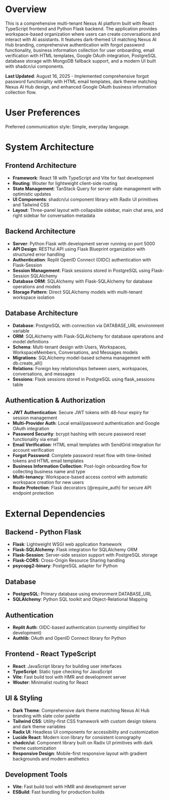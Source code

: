 # Overview

This is a comprehensive multi-tenant Nexus AI platform built with React TypeScript frontend and Python Flask backend. The application provides workspace-based organization where users can create conversations and interact with AI assistants. It features dark-themed UI matching Nexus AI Hub branding, comprehensive authentication with forgot password functionality, business information collection for user onboarding, email verification with HTML templates, Google OAuth integration, PostgreSQL database storage with MongoDB fallback support, and a modern UI built with shadcn/ui components.

**Last Updated**: August 16, 2025 - Implemented comprehensive forgot password functionality with HTML email templates, dark theme matching Nexus AI Hub design, and enhanced Google OAuth business information collection flow.

# User Preferences

Preferred communication style: Simple, everyday language.

# System Architecture

## Frontend Architecture
- **Framework**: React 18 with TypeScript and Vite for fast development
- **Routing**: Wouter for lightweight client-side routing
- **State Management**: TanStack Query for server state management with optimistic updates
- **UI Components**: shadcn/ui component library with Radix UI primitives and Tailwind CSS
- **Layout**: Three-panel layout with collapsible sidebar, main chat area, and right sidebar for conversation metadata

## Backend Architecture
- **Server**: Python Flask with development server running on port 5000
- **API Design**: RESTful API using Flask Blueprint organization with structured error handling
- **Authentication**: Replit OpenID Connect (OIDC) authentication with Flask-Session
- **Session Management**: Flask sessions stored in PostgreSQL using Flask-Session SQLAlchemy
- **Database ORM**: SQLAlchemy with Flask-SQLAlchemy for database operations and models
- **Storage Pattern**: Direct SQLAlchemy models with multi-tenant workspace isolation

## Database Architecture
- **Database**: PostgreSQL with connection via DATABASE_URL environment variable
- **ORM**: SQLAlchemy with Flask-SQLAlchemy for database operations and model definitions
- **Schema**: Multi-tenant design with Users, Workspaces, WorkspaceMembers, Conversations, and Messages models
- **Migrations**: SQLAlchemy model-based schema management with db.create_all()
- **Relations**: Foreign key relationships between users, workspaces, conversations, and messages
- **Sessions**: Flask sessions stored in PostgreSQL using flask_sessions table

## Authentication & Authorization
- **JWT Authentication**: Secure JWT tokens with 48-hour expiry for session management
- **Multi-Provider Auth**: Local email/password authentication and Google OAuth integration
- **Password Security**: bcrypt hashing with secure password reset functionality via email
- **Email Verification**: HTML email templates with SendGrid integration for account verification
- **Forgot Password**: Complete password reset flow with time-limited tokens and HTML email templates
- **Business Information Collection**: Post-login onboarding flow for collecting business name and type
- **Multi-tenancy**: Workspace-based access control with automatic workspace creation for new users
- **Route Protection**: Flask decorators (@require_auth) for secure API endpoint protection

# External Dependencies

## Backend - Python Flask
- **Flask**: Lightweight WSGI web application framework
- **Flask-SQLAlchemy**: Flask integration for SQLAlchemy ORM
- **Flask-Session**: Server-side session support with PostgreSQL storage
- **Flask-CORS**: Cross-Origin Resource Sharing handling
- **psycopg2-binary**: PostgreSQL adapter for Python

## Database
- **PostgreSQL**: Primary database using environment DATABASE_URL
- **SQLAlchemy**: Python SQL toolkit and Object-Relational Mapping

## Authentication
- **Replit Auth**: OIDC-based authentication (currently simplified for development)
- **Authlib**: OAuth and OpenID Connect library for Python

## Frontend - React TypeScript
- **React**: JavaScript library for building user interfaces
- **TypeScript**: Static type checking for JavaScript
- **Vite**: Fast build tool with HMR and development server
- **Wouter**: Minimalist routing for React

## UI & Styling
- **Dark Theme**: Comprehensive dark theme matching Nexus AI Hub branding with slate color palette
- **Tailwind CSS**: Utility-first CSS framework with custom design tokens and dark theme variables
- **Radix UI**: Headless UI components for accessibility and customization
- **Lucide React**: Modern icon library for consistent iconography
- **shadcn/ui**: Component library built on Radix UI primitives with dark theme customization
- **Responsive Design**: Mobile-first responsive layout with gradient backgrounds and modern aesthetics

## Development Tools
- **Vite**: Fast build tool with HMR and development server
- **ESBuild**: Fast bundling for production builds